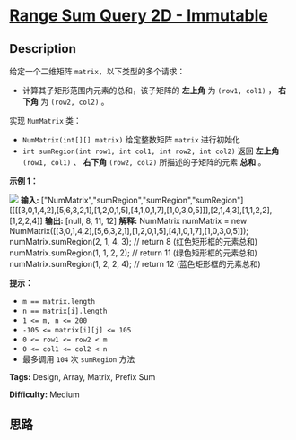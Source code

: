 # [Range Sum Query 2D - Immutable][title]

## Description

给定一个二维矩阵 `matrix`，以下类型的多个请求：

  * 计算其子矩形范围内元素的总和，该子矩阵的 **左上角** 为 `(row1, col1)` ， **右下角** 为 `(row2, col2)` 。

实现 `NumMatrix` 类：

  * `NumMatrix(int[][] matrix)` 给定整数矩阵 `matrix` 进行初始化
  * `int sumRegion(int row1, int col1, int row2, int col2)` 返回 **左上角** `(row1, col1)` 、 **右下角**  `(row2, col2)` 所描述的子矩阵的元素 **总和** 。



**示例 1：**

![](https://pic.leetcode-cn.com/1626332422-wUpUHT-image.png)
            **输入:**     ["NumMatrix","sumRegion","sumRegion","sumRegion"]    [[[[3,0,1,4,2],[5,6,3,2,1],[1,2,0,1,5],[4,1,0,1,7],[1,0,3,0,5]]],[2,1,4,3],[1,1,2,2],[1,2,2,4]]    **输出:**     [null, 8, 11, 12]        **解释:**    NumMatrix numMatrix = new NumMatrix([[3,0,1,4,2],[5,6,3,2,1],[1,2,0,1,5],[4,1,0,1,7],[1,0,3,0,5]]);    numMatrix.sumRegion(2, 1, 4, 3); // return 8 (红色矩形框的元素总和)    numMatrix.sumRegion(1, 1, 2, 2); // return 11 (绿色矩形框的元素总和)    numMatrix.sumRegion(1, 2, 2, 4); // return 12 (蓝色矩形框的元素总和)    



**提示：**

  * `m == matrix.length`
  * `n == matrix[i].length`
  * `1 <= m, n <= 200`
  * `-105 <= matrix[i][j] <= 105`
  * `0 <= row1 <= row2 < m`
  * `0 <= col1 <= col2 < n`
  * 最多调用 `104` 次 `sumRegion` 方法


**Tags:** Design, Array, Matrix, Prefix Sum

**Difficulty:** Medium

## 思路

[title]: https://leetcode-cn.com/problems/range-sum-query-2d-immutable
